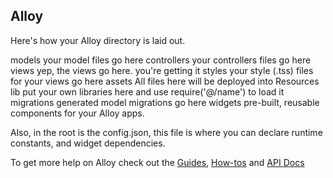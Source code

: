 ## Alloy

Here's how your Alloy directory is laid out.

models              your model files go here
controllers         your controllers files go here
views               yep, the views go here. you're getting it
styles              your style (.tss) files for your views go here
assets              All files here will be deployed into Resources
lib                 put your own libraries here and use require('@/name') to load it
migrations          generated model migrations go here
widgets             pre-built, reusable components for your Alloy apps.

Also, in the root is the config.json, this file is where you can declare runtime constants, and widget dependencies.

To get more help on Alloy check out the [Guides](https://docs.appcelerator.com/platform/latest/#!/guide/Alloy_Guide), [How-tos](https://docs.appcelerator.com/platform/latest/#!/guide/Alloy_How-tos) and [API Docs](https://docs.appcelerator.com/platform/latest/#!/api/Alloy)
